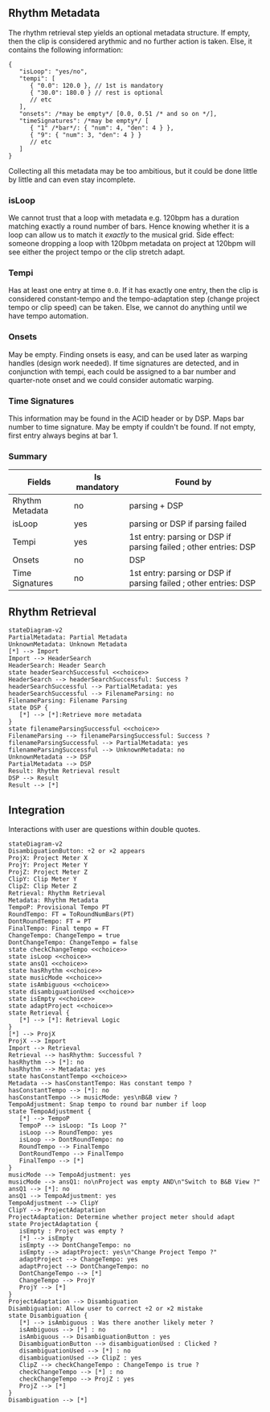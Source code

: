 ## Rhythm Metadata

The rhythm retrieval step yields an optional metadata structure. If empty, then the clip is considered arythmic and no further action is taken. Else, it contains the following information:

```jsonc
{
   "isLoop": "yes/no",
   "tempi": [
      { "0.0": 120.0 }, // 1st is mandatory
      { "30.0": 180.0 } // rest is optional
      // etc
   ],
   "onsets": /*may be empty*/ [0.0, 0.51 /* and so on */],
   "timeSignatures": /*may be empty*/ [
      { "1" /*bar*/: { "num": 4, "den": 4 } },
      { "9": { "num": 3, "den": 4 } }
      // etc
   ]
}
```

Collecting all this metadata may be too ambitious, but it could be done little by little and can even stay incomplete.

### isLoop

We cannot trust that a loop with metadata e.g. 120bpm has a duration matching exactly a round number of bars. Hence knowing whether it is a loop can allow us to match it _exactly_ to the musical grid. Side effect: someone dropping a loop with 120bpm metadata on project at 120bpm will see either the project tempo or the clip stretch adapt.

### Tempi

Has at least one entry at time `0.0`. If it has exactly one entry, then the clip is considered constant-tempo and the tempo-adaptation step (change project tempo or clip speed) can be taken. Else, we cannot do anything until we have tempo automation.

### Onsets

May be empty. Finding onsets is easy, and can be used later as warping handles (design work needed). If time signatures are detected, and in conjunction with tempi, each could be assigned to a bar number and quarter-note onset and we could consider automatic warping.

### Time Signatures

This information may be found in the ACID header or by DSP. Maps bar number to time signature. May be empty if couldn't be found. If not empty, first entry always begins at bar 1.

### Summary

| Fields          | Is mandatory | Found by                                                         |
| --------------- | ------------ | ---------------------------------------------------------------- |
| Rhythm Metadata | no           | parsing + DSP                                                    |
| isLoop          | yes          | parsing or DSP if parsing failed                                 |
| Tempi           | yes          | 1st entry: parsing or DSP if parsing failed ; other entries: DSP |
| Onsets          | no           | DSP                                                              |
| Time Signatures | no           | 1st entry: parsing or DSP if parsing failed ; other entries: DSP |

## Rhythm Retrieval

```mermaid
stateDiagram-v2
PartialMetadata: Partial Metadata
UnknownMetadata: Unknown Metadata
[*] --> Import
Import --> HeaderSearch
HeaderSearch: Header Search
state headerSearchSuccessful <<choice>>
HeaderSearch --> headerSearchSuccessful: Success ?
headerSearchSuccessful --> PartialMetadata: yes
headerSearchSuccessful --> FilenameParsing: no
FilenameParsing: Filename Parsing
state DSP {
   [*] --> [*]:Retrieve more metadata
}
state filenameParsingSuccessful <<choice>>
FilenameParsing --> filenameParsingSuccessful: Success ?
filenameParsingSuccessful --> PartialMetadata: yes
filenameParsingSuccessful --> UnknownMetadata: no
UnknownMetadata --> DSP
PartialMetadata --> DSP
Result: Rhythm Retrieval result
DSP --> Result
Result --> [*]
```

## Integration

Interactions with user are questions within double quotes.

```mermaid
stateDiagram-v2
DisambiguationButton: ÷2 or ×2 appears
ProjX: Project Meter X
ProjY: Project Meter Y
ProjZ: Project Meter Z
ClipY: Clip Meter Y
ClipZ: Clip Meter Z
Retrieval: Rhythm Retrieval
Metadata: Rhythm Metadata
TempoP: Provisional Tempo PT
RoundTempo: FT = ToRoundNumBars(PT)
DontRoundTempo: FT = PT
FinalTempo: Final tempo = FT
ChangeTempo: ChangeTempo = true
DontChangeTempo: ChangeTempo = false
state checkChangeTempo <<choice>>
state isLoop <<choice>>
state ansQ1 <<choice>>
state hasRhythm <<choice>>
state musicMode <<choice>>
state isAmbiguous <<choice>>
state disambiguationUsed <<choice>>
state isEmpty <<choice>>
state adaptProject <<choice>>
state Retrieval {
   [*] --> [*]: Retrieval Logic
}
[*] --> ProjX
ProjX --> Import
Import --> Retrieval
Retrieval --> hasRhythm: Successful ?
hasRhythm --> [*]: no
hasRhythm --> Metadata: yes
state hasConstantTempo <<choice>>
Metadata --> hasConstantTempo: Has constant tempo ?
hasConstantTempo --> [*]: no
hasConstantTempo --> musicMode: yes\nB&B view ?
TempoAdjustment: Snap tempo to round bar number if loop
state TempoAdjustment {
   [*] --> TempoP
   TempoP --> isLoop: "Is Loop ?"
   isLoop --> RoundTempo: yes
   isLoop --> DontRoundTempo: no
   RoundTempo --> FinalTempo
   DontRoundTempo --> FinalTempo
   FinalTempo --> [*]
}
musicMode --> TempoAdjustment: yes
musicMode --> ansQ1: no\nProject was empty AND\n"Switch to B&B View ?"
ansQ1 --> [*]: no
ansQ1 --> TempoAdjustment: yes
TempoAdjustment --> ClipY
ClipY --> ProjectAdaptation
ProjectAdaptation: Determine whether project meter should adapt
state ProjectAdaptation {
   isEmpty : Project was empty ?
   [*] --> isEmpty
   isEmpty --> DontChangeTempo: no
   isEmpty --> adaptProject: yes\n"Change Project Tempo ?"
   adaptProject --> ChangeTempo: yes
   adaptProject --> DontChangeTempo: no
   DontChangeTempo --> [*]
   ChangeTempo --> ProjY
   ProjY --> [*]
}
ProjectAdaptation --> Disambiguation
Disambiguation: Allow user to correct ÷2 or ×2 mistake
state Disambiguation {
   [*] --> isAmbiguous : Was there another likely meter ?
   isAmbiguous --> [*] : no
   isAmbiguous --> DisambiguationButton : yes
   DisambiguationButton --> disambiguationUsed : Clicked ?
   disambiguationUsed --> [*] : no
   disambiguationUsed --> ClipZ : yes
   ClipZ --> checkChangeTempo : ChangeTempo is true ?
   checkChangeTempo --> [*] : no
   checkChangeTempo --> ProjZ : yes
   ProjZ --> [*]
}
Disambiguation --> [*]
```
